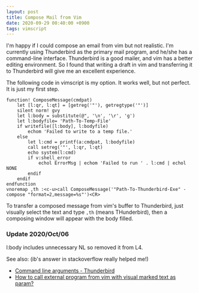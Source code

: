 ```yaml
---
layout: post
title: Compose Mail from Vim
date: 2020-09-29 00:40:00 +0900
tags: vimscript
---
```


I'm happy if I could compose an email from vim but not realistic. I'm currently using Thunderbird as the primary mail program, and he/she has a command-line interface. Thunderbird is a good mailer, and vim has a better editing environment. So I found that writing a draft in vim and transferring it to Thunderbird will give me an excellent experience.

The following code in vimscript is my option. It works well, but not perfect. It is just my first step.

```vimscript
function! ComposeMessage(cmdpat)
    let [l:qr, l:qt] = [getreg('"'), getregtype('"')] 
    silent norm! gvy
    let l:body = substitute(@", '\n', '\r', 'g')
    let l:bodyfile= 'Path-To-Temp-File'
    if writefile([l:body], l:bodyfile)
        echom 'Failed to write to a temp file.'
    else
        let l:cmd = printf(a:cmdpat, l:bodyfile)
        call setreg('"', l:qr, l:qt)
        echo system(l:cmd)
        if v:shell_error
            echol ErrorMsg | echom 'Failed to run ' . l:cmd | echol NONE
        endif
    endif
endfunction
vnoremap ,th :<c-u>call ComposeMessage('"Path-To-Thunderbird-Exe" -compose "format=2,message=%s"')<CR>
```

To transfer a composed message from vim's buffer to Thunderbird, just visually select the text and type `,th` (means THunderbird), then a composing window will appear with the body filled.

### Update 2020/Oct/06
l:body includes unnecessary NL so removed it from L4.

See also: (ib's answer in stackoverflow really helped me!)
- [Command line arguments - Thunderbird](http://kb.mozillazine.org/Command_line_arguments_(Thunderbird))
- [How to call external program from vim with visual marked text as param?](https://stackoverflow.com/questions/4192626/how-to-call-external-program-from-vim-with-visual-marked-text-as-param)
